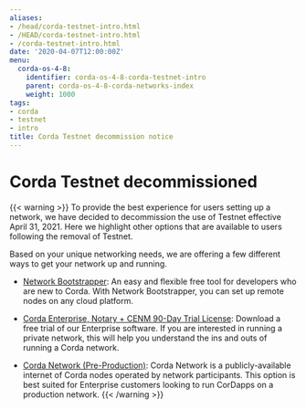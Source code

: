 ```yaml
---
aliases:
- /head/corda-testnet-intro.html
- /HEAD/corda-testnet-intro.html
- /corda-testnet-intro.html
date: '2020-04-07T12:00:00Z'
menu:
  corda-os-4-8:
    identifier: corda-os-4-8-corda-testnet-intro
    parent: corda-os-4-8-corda-networks-index
    weight: 1000
tags:
- corda
- testnet
- intro
title: Corda Testnet decommission notice
---
```


# Corda Testnet decommissioned

{{< warning >}}
To provide the best experience for users setting up a network, we have decided to decommission the use of Testnet effective April 31, 2021. Here we highlight other options that are available to users following the removal of Testnet.

Based on your unique networking needs, we are offering a few different ways to get your network up and running.

* [Network Bootstrapper](network-bootstrapper.md): An easy and flexible free tool for developers who are new to Corda. With Network Bootstrapper, you can set up remote nodes on any cloud platform.

* [Corda Enterprise, Notary + CENM 90-Day Trial License](https://customerhub.r3.com/s/sign-up): Download a free trial of our Enterprise software. If you are interested in running a private network, this will help you understand the ins and outs of running a Corda network.

* [Corda Network (Pre-Production)](https://corda.network/): Corda Network is a publicly-available internet of Corda nodes operated by network participants. This option is best suited for Enterprise customers looking to run CorDapps on a production network.
{{< /warning >}}
